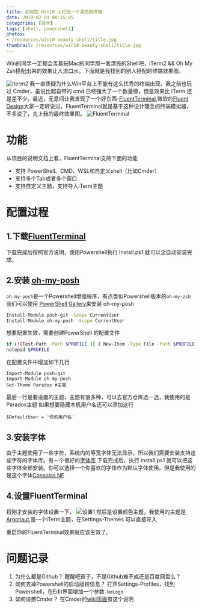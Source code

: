 ```yaml
---
title: 如何在 Win10 上打造一个漂亮的终端
date: 2019-02-01 08:15:05
categories: [技术]
tags: [shell, powershell]
photos:
- /resources/win10-beauty-shell/title.jpg
thumbnail: /resources/win10-beauty-shell/title.jpg
---
```


Win的同学一定都会羡慕玩Mac的同学那一套漂亮的Shell吧，iTerm2 && Oh My Zsh搭配出来的效果让人流口水。下面就是我找到的别人搭配的终端效果图。
<!--more-->
![iterm2](/resources/win10-beauty-shell/iterm2.jpg)
我一直质疑为什么Win平台上不能有这么优秀的终端出现，我之前也玩过 Cmder，虽说比起自带的 cmd 已经强大了一个数量级，但是效果比 iTerm 还是差不少。最近，无意间让我发现了一个好东西-[FluentTerminal](https://github.com/felixse/FluentTerminal/tree/master/FluentTerminal.App),微软的[Fluent Design](https://www.microsoft.com/design/fluent/)大家一定听说过，FluentTerminal就是基于这种设计理念的终端模拟器，不多说了，先上我的最终效果图。
![FluentTerminal](/resources/win10-beauty-shell/FluentTerminal.png)

# 功能
从项目的说明文档上看，FluentTerminal支持下面的功能
* 支持 PowerShell、CMD、WSL和自定义shell（比如Cmder）
* 支持多个Tab或者多个窗口
* 支持自定义主题，支持导入iTerm主题

# 配置过程

## 1.下载[FluentTerminal](https://github.com/felixse/FluentTerminal/tree/master/FluentTerminal.App)
下载完成后按照官方说明，使用Powershell执行 Install.ps1 就可以全自动安装完成。

## 2.安装 [oh-my-posh](https://github.com/JanDeDobbeleer/oh-my-posh)
`oh-my-posh`是一个Powershell增强程序，有点类似Powershell版本的`oh-my-zsh`
我们可以使用 [PowerShell Gallery](https://www.powershellgallery.com/packages/oh-my-posh/2.0.245)来安装 oh-my-posh
```bash
Install-Module posh-git -Scope CurrentUser
Install-Module oh-my-posh -Scope CurrentUser
```
想要配置生效，需要创建PowerShell 的配置文件
```bash
if (!(Test-Path -Path $PROFILE )) { New-Item -Type File -Path $PROFILE -Force }
notepad $PROFILE
```
在配置文件中增加如下几行
```
Import-Module posh-git
Import-Module oh-my-posh
Set-Theme Paradox #主题
```
最后一行是要设置的主题，主题有很多种，可以去官方仓库选一选，我使用的是Paradox主题
如果想要隐藏本机用户名还可以添加这行
```
$DefaultUser = '你的用户名'
```

## 3.安装字体
由于主题使用了一些字符，系统内的等宽字体无法显示，所以我们需要安装支持这些字符的字体库。有一个很好的[字体库](https://github.com/powerline/fonts)
下载完成后，执行 install.ps1 就可以把这些字体全部安装。你可以选择一个你喜欢的字体作为默认字体使用。但是我使用的是这个字体[Consolas NF](https://github.com/whitecolor/my-nerd-fonts)

## 4.设置FluentTerminal
将刚才安装的字体设置一下，
![设置1](/resources/win10-beauty-shell/setting1.png)
然后是设置颜色主题，我使用的主题是[Argonaut](https://github.com/effkay/iTerm-argonaut/),是一个iTerm主题，在Settings-Themes 可以直接导入

重启你的FluentTerminal效果就应该生效了。

# 问题记录
1. 为什么都是Github？
   醒醒吧孩子，不是Github难不成还是百度网盘么？
2. 如何去掉Powershell的启动版权信息？
   打开Settings-Profiles，找到Powershell，在Edit界面增加一个参数`-NoLogo`
3. 如何设置Cmder？
   在Cmder的[wiki页面](https://github.com/cmderdev/cmder/wiki/Seamless-FluentTerminal-Integration)有这个说明